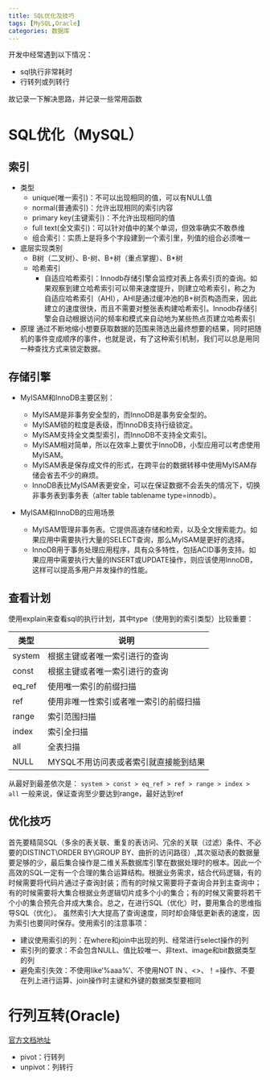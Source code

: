 ```yaml
---
title: SQL优化及技巧
tags: [MySQL,Oracle]
categories: 数据库
---
```


开发中经常遇到以下情况：
* sql执行非常耗时
* 行转列或列转行

故记录一下解决思路，并记录一些常用函数
<!-- more -->

# SQL优化（MySQL）
## 索引
* 类型
    * unique(唯一索引)：不可以出现相同的值，可以有NULL值
    * normal(普通索引)：允许出现相同的索引内容
    * primary key(主键索引)：不允许出现相同的值
    * full text(全文索引)：可以针对值中的某个单词，但效率确实不敢恭维
    * 组合索引：实质上是将多个字段建到一个索引里，列值的组合必须唯一
* 底层实现类别
    * B树（二叉树）、B-树、B+树（重点掌握）、B*树
    * 哈希索引
        * 自适应哈希索引：Innodb存储引擎会监控对表上各索引页的查询。如果观察到建立哈希索引可以带来速度提升，则建立哈希索引，称之为自适应哈希索引（AHI），AHI是通过缓冲池的B+树页构造而来，因此建立的速度很快，而且不需要对整张表构建哈希索引。Innodb存储引擎会自动根据访问的频率和模式来自动地为某些热点页建立哈希索引
* 原理
通过不断地缩小想要获取数据的范围来筛选出最终想要的结果，同时把随机的事件变成顺序的事件，也就是说，有了这种索引机制，我们可以总是用同一种查找方式来锁定数据。

## 存储引擎
* MyISAM和InnoDB主要区别：
   * MyISAM是非事务安全型的，而InnoDB是事务安全型的。
   * MyISAM锁的粒度是表级，而InnoDB支持行级锁定。
   * MyISAM支持全文类型索引，而InnoDB不支持全文索引。
   * MyISAM相对简单，所以在效率上要优于InnoDB，小型应用可以考虑使用MyISAM。
   * MyISAM表是保存成文件的形式，在跨平台的数据转移中使用MyISAM存储会省去不少的麻烦。
   * InnoDB表比MyISAM表更安全，可以在保证数据不会丢失的情况下，切换非事务表到事务表（alter table tablename type=innodb）。

* MyISAM和InnoDB的应用场景
   * MyISAM管理非事务表。它提供高速存储和检索，以及全文搜索能力。如果应用中需要执行大量的SELECT查询，那么MyISAM是更好的选择。
   * InnoDB用于事务处理应用程序，具有众多特性，包括ACID事务支持。如果应用中需要执行大量的INSERT或UPDATE操作，则应该使用InnoDB，这样可以提高多用户并发操作的性能。

## 查看计划
使用explain来查看sql的执行计划，其中type（使用到的索引类型）比较重要：

| 类型 | 说明 |
| --- | ------ |
| system | 根据主键或者唯一索引进行的查询 |
| const | 根据主键或者唯一索引进行的查询 |
| eq_ref | 使用唯一索引的前缀扫描 |
| ref | 使用非唯一性索引或者唯一索引的前缀扫描 |
| range | 索引范围扫描 |
| index | 索引全扫描 |
| all | 全表扫描 |
| NULL | MYSQL不用访问表或者索引就直接能到结果 |

从最好到最差依次是：
`system > const > eq_ref > ref > range > index > all`
一般来说，保证查询至少要达到range，最好达到ref

## 优化技巧
首先要精简SQL（多余的表关联、重复的表访问、冗余的关联（过滤）条件、不必要的DISTINCT\ORDER BY\GROUP BY、曲折的访问路径）,其次驱动表的数据量要足够的少，最后集合操作是二维关系数据库引擎在数据处理时的根本。因此一个高效的SQL一定有一个合理的集合运算结构。根据业务需求，结合代码逻辑，有的时候需要将代码片通过子查询封装；而有的时候又需要将子查询合并到主查询中；有的时候需要将大集合根据业务逻辑切片成多个小的集合；有的时候又需要将若干个小的集合预先合并成大集合。总之，在进行SQL（优化）时，要用集合的思维指导SQL（优化）。
虽然索引大大提高了查询速度，同时却会降低更新表的速度，因为索引也要同时保存。使用索引的注意事项：
* 建议使用索引的列：在where和join中出现的列、经常进行select操作的列
* 索引列的要求：不会包含NULL、值比较唯一、非text、image和bit数据类型的列
* 避免索引失效：不使用like‘%aaa%’、不使用NOT IN 、<>、！=操作、不要在列上进行运算、join操作时主键和外键的数据类型要相同

# 行列互转(Oracle)
[官方文档地址](http://www.oracle.com/technetwork/cn/articles/11g-pivot-101924-zhs.html)
* pivot：行转列
* unpivot：列转行
